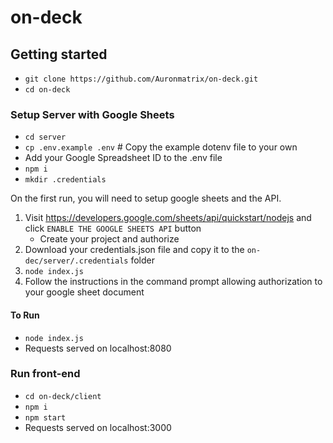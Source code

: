 # on-deck

## Getting started

- `git clone https://github.com/Auronmatrix/on-deck.git`
- `cd on-deck`

### Setup Server with Google Sheets

- `cd server`
- `cp .env.example .env` # Copy the example dotenv file to your own
- Add your Google Spreadsheet ID to the .env file
- `npm i`
- `mkdir .credentials`

On the first run, you will need to setup google sheets and the API. 

 1. Visit https://developers.google.com/sheets/api/quickstart/nodejs and click `ENABLE THE GOOGLE SHEETS API` button
    - Create your project and authorize
 2. Download your credentials.json file and copy it to the `on-dec/server/.credentials` folder
 3. `node index.js`
 4. Follow the instructions in the command prompt allowing authorization to your google sheet document

#### To Run 

- `node index.js`
- Requests served on localhost:8080

### Run front-end

- `cd on-deck/client`
- `npm i`
- `npm start`
- Requests served on localhost:3000